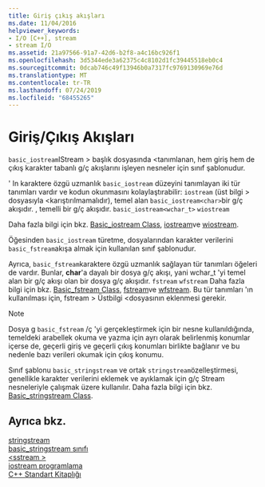 ```yaml
---
title: Giriş çıkış akışları
ms.date: 11/04/2016
helpviewer_keywords:
- I/O [C++], stream
- stream I/O
ms.assetid: 21a97566-91a7-42d6-b2f8-a4c16bc926f1
ms.openlocfilehash: 3d5344ede3a62375c4c8102d1fc39445518eb0c4
ms.sourcegitcommit: 0dcab746c49f13946b0a7317fc9769130969e76d
ms.translationtype: MT
ms.contentlocale: tr-TR
ms.lasthandoff: 07/24/2019
ms.locfileid: "68455265"
---
```

# <a name="inputoutput-streams"></a>Giriş/Çıkış Akışları

`basic_iostream`IStream > başlık dosyasında \<tanımlanan, hem giriş hem de çıkış karakter tabanlı g/ç akışlarını işleyen nesneler için sınıf şablonudur.

' In karaktere özgü uzmanlık `basic_iostream` düzeyini tanımlayan iki tür tanımları vardır ve kodun okunmasını kolaylaştırabilir: `iostream` (üst bilgi > dosyasıyla \<karıştırılmamalıdır), temel alan `basic_iostream<char>`bir g/ç akışıdır. , temelli bir g/ç akışıdır. `basic_iostream<wchar_t>` `wiostream`

Daha fazla bilgi için bkz. [Basic_iostream Class](../standard-library/basic-iostream-class.md), [iostream](../standard-library/basic-iostream-class.md)ve [wiostream](../standard-library/basic-iostream-class.md).

Öğesinden `basic_iostream` türetme, dosyalarından karakter verilerini `basic_fstream`akışa almak için kullanılan sınıf şablonudur.

Ayrıca, `basic_fstream`karaktere özgü uzmanlık sağlayan tür tanımları öğeleri de vardır. Bunlar, **char**'a dayalı bir dosya g/ç akışı, yani wchar_t 'yi temel alan bir g/ç akışı olan bir dosya g/ç akışıdır.  `fstream` `wfstream` Daha fazla bilgi için bkz. [Basic_fstream Class](../standard-library/basic-fstream-class.md), [fstream](../standard-library/basic-fstream-class.md)ve [wfstream](../standard-library/basic-fstream-class.md). Bu tür tanımları 'ın kullanılması için, fstream > Üstbilgi \<dosyasının eklenmesi gerekir.

> [!NOTE]
> Dosya g `basic_fstream` /ç 'yi gerçekleştirmek için bir nesne kullanıldığında, temeldeki arabellek okuma ve yazma için ayrı olarak belirlenmiş konumlar içerse de, geçerli giriş ve geçerli çıkış konumları birlikte bağlanır ve bu nedenle bazı verileri okumak için çıkış konumu.

Sınıf şablonu `basic_stringstream` ve ortak `stringstream`özelleştirmesi, genellikle karakter verilerini eklemek ve ayıklamak için g/ç Stream nesneleriyle çalışmak üzere kullanılır. Daha fazla bilgi için bkz. [Basic_stringstream Class](../standard-library/basic-stringstream-class.md).

## <a name="see-also"></a>Ayrıca bkz.

[stringstream](../standard-library/basic-stringstream-class.md)\
[basic_stringstream sınıfı](../standard-library/basic-stringstream-class.md)\
[\<sstream >](../standard-library/sstream.md)\
[iostream programlama](../standard-library/iostream-programming.md)\
[C++ Standart Kitaplığı](../standard-library/cpp-standard-library-reference.md)
